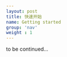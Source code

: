 ```yaml
---
layout: post
title: 快速开始
name: Getting started
group: 'nav'
weight : 1
---
```


to be continued...


